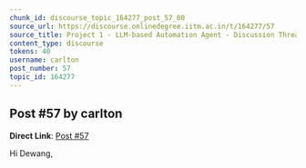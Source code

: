 ```yaml
---
chunk_id: discourse_topic_164277_post_57_00
source_url: https://discourse.onlinedegree.iitm.ac.in/t/164277/57
source_title: Project 1 - LLM-based Automation Agent - Discussion Thread [TDS Jan 2025]
content_type: discourse
tokens: 40
username: carlton
post_number: 57
topic_id: 164277
---
```


## Post #57 by carlton

**Direct Link**: [Post #57](https://discourse.onlinedegree.iitm.ac.in/t/164277/57)

Hi Dewang,
